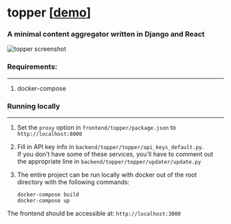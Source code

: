 # topper [[demo](https://topper.fulcirlce.io)]
### A minimal content aggregator written in Django and React

![topper screenshot](https://www.fulcircle.io/images/topper.png)

### Requirements: 
---
1. docker-compose


### Running locally
---
1. Set the `proxy` option in `frontend/topper/package.json` to `http://localhost:8000`

2. Fill in API key info in `backend/topper/topper/api_keys_default.py`.  
   If you don't have some of these services, you'll have to comment out the appropriate line in `backend/topper/topper/updater/update.py`
 
3. The entire project can be run locally with docker out of the root directory with the following commands:
    ```
    docker-compose build
    docker-compose up
    ```

The frontend should be accessible at: `http://localhost:3000`
